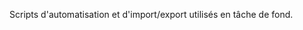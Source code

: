 <!-- 📁 chemin relatif : scripts\README.md -->
Scripts d'automatisation et d'import/export utilisés en tâche de fond.
